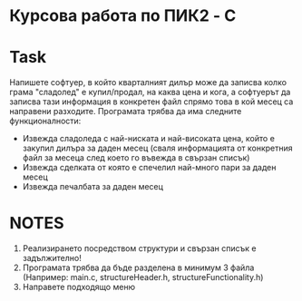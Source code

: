 # Курсова работа по ПИК2 - C

# Task
Напишете софтуер, в който кварталният дилър може да записва колко грама "сладолед" е купил/продал, на каква цена и кога, а софтуерът да записва тази информация в конкретен файл спрямо това в кой месец са направени разходите. Програмата трябва да има следните функционалности:
* Извежда сладоледа с най-ниската и най-високата цена, който е закупил дилъра за даден месец (сваля информацията от конкретния файл за месеца след което го въвежда в свързан списък)
* Извежда сделката от която е спечелил най-много пари за даден месец
* Извежда печалбата за даден месец

# NOTES
1. Реализирането посредством структури и свързан списък е задължително!
2. Програмата трябва да бъде разделена в минимум 3 файла (Например: main.c, structureHeader.h, structureFunctionality.h)
3. Направете подходящо меню